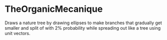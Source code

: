 # TheOrganicMecanique
Draws a nature tree by drawing ellipses to make branches that gradually get smaller and split of with 2% probability while spreading out like a tree using unit vectors.
